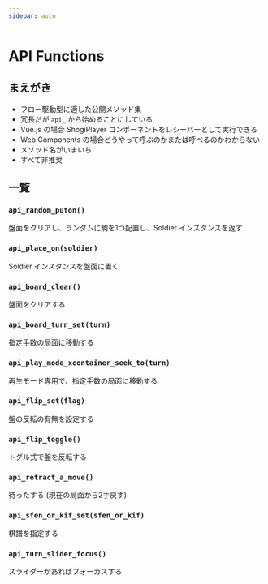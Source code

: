 ```yaml
---
sidebar: auto
---
```


# API Functions

## まえがき ##

  * フロー駆動型に適した公開メソッド集
  * 冗長だが `api_` から始めることにしている
  * Vue.js の場合 ShogiPlayer コンポーネントをレシーバーとして実行できる
  * Web Components の場合どうやって呼ぶのかまたは呼べるのかわからない
  * メソッド名がいまいち
  * すべて非推奨

## 一覧 ##

### `api_random_puton()`

盤面をクリアし、ランダムに駒を1つ配置し、Soldier インスタンスを返す

### `api_place_on(soldier)`

Soldier インスタンスを盤面に置く

### `api_board_clear()`

盤面をクリアする

### `api_board_turn_set(turn)`

指定手数の局面に移動する

### `api_play_mode_xcontainer_seek_to(turn)`

再生モード専用で、指定手数の局面に移動する

### `api_flip_set(flag)`

盤の反転の有無を設定する

### `api_flip_toggle()`

トグル式で盤を反転する

### `api_retract_a_move()`

待ったする (現在の局面から2手戻す)

### `api_sfen_or_kif_set(sfen_or_kif)`

棋譜を指定する

### `api_turn_slider_focus()`

スライダーがあればフォーカスする
